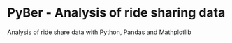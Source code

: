 # PyBer - Analysis of ride sharing data

Analysis of ride share data with Python, Pandas and Mathplotlib
